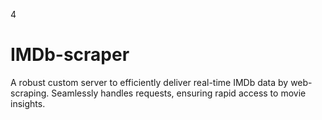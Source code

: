 4
# IMDb-scraper
A robust custom server to efficiently deliver real-time IMDb data by web-scraping. Seamlessly handles requests, ensuring rapid access to movie insights.
